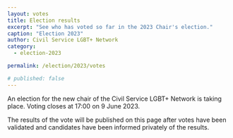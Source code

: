```yaml
---
layout: votes
title: Election results
excerpt: "See who has voted so far in the 2023 Chair's election."
caption: "Election 2023"
author: Civil Service LGBT+ Network
category:
  - election-2023

permalink: /election/2023/votes

# published: false
---
```


An election for the new chair of the Civil Service LGBT+ Network is taking place. Voting closes at 17:00 on 9 June 2023.

The results of the vote will be published on this page after votes have been validated and candidates have been informed privately of the results.

